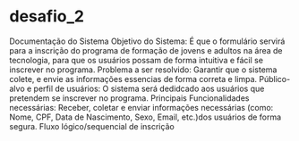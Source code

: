 # desafio_2
 Documentação do Sistema
    Objetivo do Sistema:
        É que o formulário servirá para a inscrição do programa de formação de jovens e adultos na área de tecnologia, para que os usuários possam de forma intuitiva e fácil se inscrever no programa.
    Problema a ser resolvido:
        Garantir que o sistema colete, e envie as informações essencias de forma correta e limpa.
    Público-alvo e perfil de usuários:
        O sistema será dedidcado aos usuários que pretendem se inscrever no programa.
    Principais Funcionalidades necessárias:
        Receber, coletar e enviar informações necessárias (como: Nome, CPF, Data de Nascimento, Sexo, Email, etc.)dos usuários de forma segura.
    Fluxo lógico/sequencial de inscrição
        